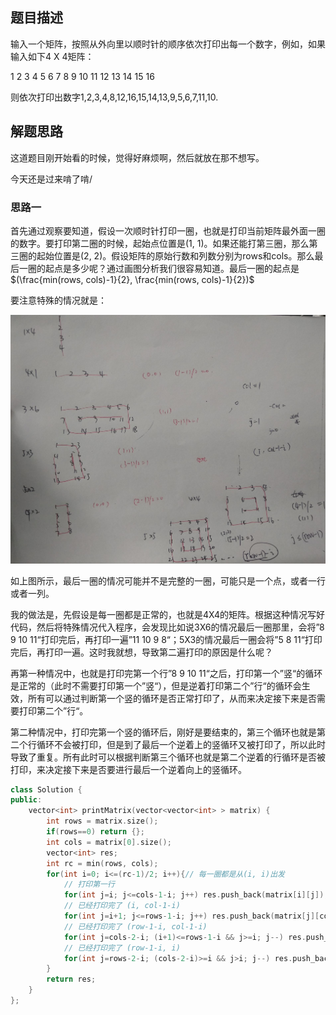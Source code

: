## 题目描述

输入一个矩阵，按照从外向里以顺时针的顺序依次打印出每一个数字，例如，如果输入如下4 X 4矩阵： 

1   2   3   4 
5   6   7   8 
 9  10 11 12 
13 14 15 16 

则依次打印出数字1,2,3,4,8,12,16,15,14,13,9,5,6,7,11,10. 

## 解题思路

这道题目刚开始看的时候，觉得好麻烦啊，然后就放在那不想写。

今天还是过来啃了啃/

### 思路一

首先通过观察要知道，假设一次顺时针打印一圈，也就是打印当前矩阵最外面一圈的数字。要打印第二圈的时候，起始点位置是(1, 1)。如果还能打第三圈，那么第三圈的起始位置是(2, 2)。假设矩阵的原始行数和列数分别为rows和cols。那么最后一圈的起点是多少呢？通过画图分析我们很容易知道。最后一圈的起点是 $(\frac{min(rows, cols)-1}{2}, \frac{min(rows, cols)-1}{2})$

要注意特殊的情况就是：

![](imgs/顺时针打印矩阵1.jpg)

如上图所示，最后一圈的情况可能并不是完整的一圈，可能只是一个点，或者一行或者一列。

我的做法是，先假设是每一圈都是正常的，也就是4X4的矩阵。根据这种情况写好代码，然后将特殊情况代入程序，会发现比如说3X6的情况最后一圈那里，会将”8 9 10 11“打印完后，再打印一遍”11 10 9 8“；5X3的情况最后一圈会将”5 8 11“打印完后，再打印一遍。这时我就想，导致第二遍打印的原因是什么呢？

再第一种情况中，也就是打印完第一个行”8 9 10 11“之后，打印第一个”竖“的循环是正常的（此时不需要打印第一个”竖“），但是逆着打印第二个”行“的循环会生效，所有可以通过判断第一个竖的循环是否正常打印了，从而来决定接下来是否需要打印第二个”行“。

第二种情况中，打印完第一个竖的循环后，刚好是要结束的，第三个循环也就是第二个行循环不会被打印，但是到了最后一个逆着上的竖循环又被打印了，所以此时导致了重复。所有此时可以根据判断第三个循环也就是第二个逆着的行循环是否被打印，来决定接下来是否要进行最后一个逆着向上的竖循环。

```cpp
class Solution {
public:
    vector<int> printMatrix(vector<vector<int> > matrix) {
        int rows = matrix.size();
        if(rows==0) return {};
        int cols = matrix[0].size();
        vector<int> res;
        int rc = min(rows, cols);
        for(int i=0; i<=(rc-1)/2; i++){// 每一圈都是从(i, i)出发
            // 打印第一行
            for(int j=i; j<=cols-1-i; j++) res.push_back(matrix[i][j]);
            // 已经打印完了 (i, col-1-i)
            for(int j=i+1; j<=rows-1-i; j++) res.push_back(matrix[j][cols-1-i]);
            // 已经打印完了 (row-1-i, col-1-i)
            for(int j=cols-2-i; (i+1)<=rows-1-i && j>=i; j--) res.push_back(matrix[rows-1-i][j]);
            // 已经打印完了 (row-1-i, i)
            for(int j=rows-2-i; (cols-2-i)>=i && j>i; j--) res.push_back(matrix[j][i]);
        }
        return res;
    }
};
```

